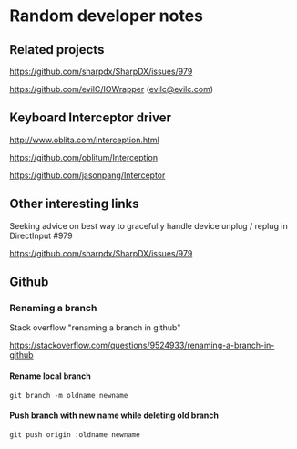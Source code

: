 # Random developer notes

## Related projects 

https://github.com/sharpdx/SharpDX/issues/979

https://github.com/evilC/IOWrapper  (evilc@evilc.com)

## Keyboard Interceptor driver

http://www.oblita.com/interception.html

https://github.com/oblitum/Interception

https://github.com/jasonpang/Interceptor

## Other interesting links

Seeking advice on best way to gracefully handle device unplug / replug in DirectInput #979

https://github.com/sharpdx/SharpDX/issues/979

## Github 

### Renaming a branch

Stack overflow "renaming a branch in github"

https://stackoverflow.com/questions/9524933/renaming-a-branch-in-github

#### Rename local branch
```
git branch -m oldname newname
```

#### Push branch with new name while deleting old branch
```
git push origin :oldname newname
```

